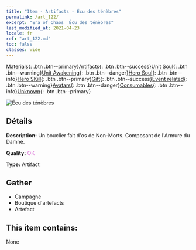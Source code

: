 ```yaml
---
title: "Item - Artifacts - Écu des ténèbres"
permalink: /art_122/
excerpt: "Era of Chaos  Écu des ténèbres"
last_modified_at: 2021-04-23
locale: fr
ref: "art_122.md"
toc: false
classes: wide
---
```

 [Materials](/ItemsFR/){: .btn .btn--primary}[Artifacts](/ItemsFR/Artifacts/){: .btn .btn--success}[Unit Soul](/ItemsFR/UnitSoul/){: .btn .btn--warning}[Unit Awakening](/ItemsFR/UnitAwakening/){: .btn .btn--danger}[Hero Soul](/ItemsFR/HeroSoul/){: .btn .btn--info}[Hero SKill](/ItemsFR/HeroSkill/){: .btn .btn--primary}[Gift](/ItemsFR/Gift/){: .btn .btn--success}[Event related](/ItemsFR/Events/){: .btn .btn--warning}[Avatars](/ItemsFR/Avatars/){: .btn .btn--danger}[Consumables](/ItemsFR/Consumables/){: .btn .btn--info}[Unknown](/ItemsFR/Unknown/){: .btn .btn--primary}

 ![Écu des ténèbres](/images/t/artifact_40302.png)

## Détails
 **Description:** Un bouclier fait d'os de Non-Morts. Composant de l'Armure du Damné.

 **Quality:** <span style="color: #DA70D6">OK</span>

 **Type:** Artifact

## Gather

*    Campagne 
*    Boutique d'artefacts 
*    Artefact 

## This item contains:

  None

